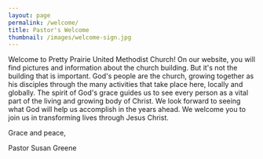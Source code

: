 ```yaml
---
layout: page
permalink: /welcome/
title: Pastor's Welcome
thumbnail: /images/welcome-sign.jpg
---
```

Welcome to Pretty Prairie United Methodist Church! On our website, you will find pictures and information about the church building. But it's not the building that is important. God's people are the church, growing together as his disciples through the many activities that take place here, locally and globally. The spirit of God's grace guides us to see every person as a vital part of the living and growing body of Christ. We look forward to seeing what God will help us accomplish in the years ahead. We welcome you to join us in transforming lives through Jesus Christ. 

Grace and peace, 

Pastor Susan Greene
